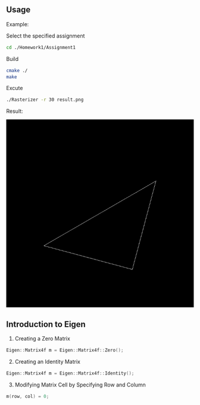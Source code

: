 ## Usage

Example:

Select the specified assignment
```sh
cd ./Homework1/Assignment1
```

Build
```sh
cmake ./
make
```
Excute
```sh
./Rasterizer -r 30 result.png
```
Result:

![](assets/example.png)

## Introduction to Eigen

1. Creating a Zero Matrix
```c++
Eigen::Matrix4f m = Eigen::Matrix4f::Zero();

```

2. Creating an Identity Matrix
```c++
Eigen::Matrix4f m = Eigen::Matrix4f::Identity();
```

3. Modifying Matrix Cell by Specifying Row and Column
```c++
m(row, col) = 0;
```
